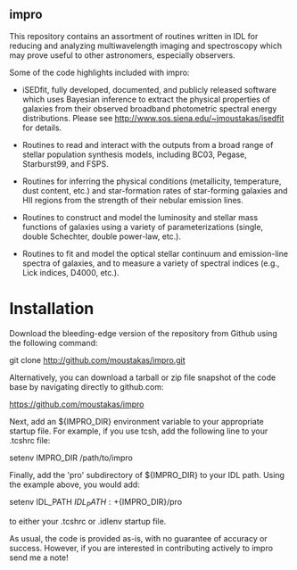 ## impro ##

This repository contains an assortment of routines written in IDL for
reducing and analyzing multiwavelength imaging and spectroscopy which
may prove useful to other astronomers, especially observers.

Some of the code highlights included with impro:

* iSEDfit, fully developed, documented, and publicly released software
  which uses Bayesian inference to extract the physical properties of
  galaxies from their observed broadband photometric spectral energy
  distributions.  Please see
  http://www.sos.siena.edu/~jmoustakas/isedfit for details.

* Routines to read and interact with the outputs from a broad range of
  stellar population synthesis models, including BC03, Pegase,
  Starburst99, and FSPS.

* Routines for inferring the physical conditions (metallicity,
  temperature, dust content, etc.) and star-formation rates of
  star-forming galaxies and HII regions from the strength of their
  nebular emission lines.

* Routines to construct and model the luminosity and stellar mass
  functions of galaxies using a variety of parameterizations (single,
  double Schechter, double power-law, etc.).

* Routines to fit and model the optical stellar continuum and
  emission-line spectra of galaxies, and to measure a variety of
  spectral indices (e.g., Lick indices, D4000, etc.).

# Installation # 

Download the bleeding-edge version of the repository from Github using
the following command:

  git clone http://github.com/moustakas/impro.git

Alternatively, you can download a tarball or zip file snapshot of the
code base by navigating directly to github.com:

  https://github.com/moustakas/impro

Next, add an ${IMPRO_DIR} environment variable to your appropriate
startup file. For example, if you use tcsh, add the following line to
your .tcshrc file: 

  setenv IMPRO_DIR /path/to/impro

Finally, add the 'pro' subdirectory of ${IMPRO_DIR} to your IDL path.
Using the example above, you would add:

  setenv IDL_PATH $IDL_PATH{:}+${IMPRO_DIR}/pro

to either your .tcshrc or .idlenv startup file.  

As usual, the code is provided as-is, with no guarantee of accuracy or
success.  However, if you are interested in contributing actively to
impro send me a note!



